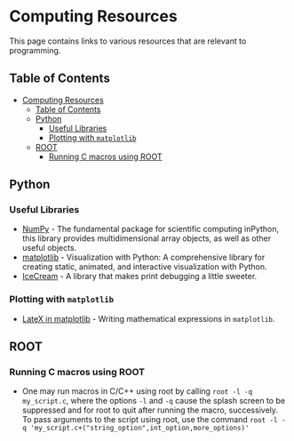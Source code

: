# Computing Resources

This page contains links to various resources that are relevant to programming.

## Table of Contents

- [Computing Resources](#computing-resources)
  - [Table of Contents](#table-of-contents)
  - [Python](#python)
    - [Useful Libraries](#useful-libraries)
    - [Plotting with `matplotlib`](#plotting-with-matplotlib)
  - [ROOT](#root)
    - [Running C macros using ROOT](#running-c-macros-using-root)

## Python

### Useful Libraries

- [NumPy](https://numpy.org) - The fundamental package for scientific computing inPython, this library provides multidimensional array objects, as well as other useful objects. 
- [matplotlib](https://matplotlib.org) - Visualization with Python: A comprehensive library for creating static, animated, and interactive visualization with Python.
- [IceCream](https://github.com/gruns/icecream) - A library that makes print debugging a little sweeter.

### Plotting with `matplotlib`

- [LateX in matplotlib](https://matplotlib.org/stable/tutorials/text/mathtext.html) - Writing mathematical expressions in `matplotlib`.


## ROOT

### Running C macros using ROOT

- One may run macros in C/C++ using root by calling `root -l -q my_script.c`, where the options `-l` and `-q` cause the splash screen to be suppressed and for root to quit after running the macro, successively. To pass arguments to the script using root, use the command `root -l -q 'my_script.c+("string_option",int_option,more_options)'`